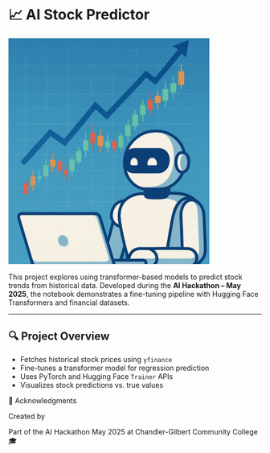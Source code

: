 # 📈 AI Stock Predictor

<img src="./stock.png" alt="AI Stock Predictor" width="400"/>

This project explores using transformer-based models to predict stock trends from historical data. Developed during the **AI Hackathon – May 2025**, the notebook demonstrates a fine-tuning pipeline with Hugging Face Transformers and financial datasets.

---

## 🔍 Project Overview

- Fetches historical stock prices using `yfinance`
- Fine-tunes a transformer model for regression prediction
- Uses PyTorch and Hugging Face `Trainer` APIs
- Visualizes stock predictions vs. true values




🙌 Acknowledgments

Created by 

Part of the AI Hackathon May 2025 at Chandler-Gilbert Community College 🎓
